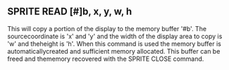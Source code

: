 ## SPRITE READ [#]b, x, y, w, h

This will copy a portion of the display to the memory buffer '#b'. The sourcecoordinate is 'x' and 'y' and the width of the display area to copy is 'w' and theheight is 'h'. When this command is used the memory buffer is automaticallycreated and sufficient memory allocated. This buffer can be freed and thememory recovered with the SPRITE CLOSE command.